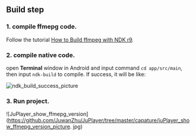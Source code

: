 ## Build step
### 1. compile ffmepg code.
Follow the tutorial [How to Build ffmpeg with NDK r9](http://www.roman10.net/how-to-build-ffmpeg-with-ndk-r9/).

### 2. compile native code.
open **Terminal** window in Android and input command `cd app/src/main`, then input `ndk-build` to compile. If success, it will be like:

![ndk_build_success_picture](https://github.com/JuwanZhu/JuPlayer/tree/master/capature/ndk_build.jpg)

### 3. Run project.

![JuPlayer_show_ffmepg_version](https://github.com/JuwanZhu/JuPlayer/tree/master/capature/juPlayer_show_ffmepg_version_picture.
jpg)

